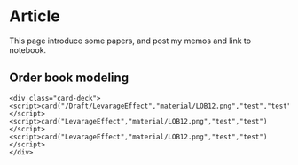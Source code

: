 # Article 
This page introduce some papers, and post my memos and link to notebook.


<link rel="stylesheet" href="https://stackpath.bootstrapcdn.com/bootstrap/4.3.1/css/bootstrap.min.css" integrity="sha384-ggOyR0iXCbMQv3Xipma34MD+dH/1fQ784/j6cY/iJTQUOhcWr7x9JvoRxT2MZw1T" crossorigin="anonymous"></link>
<style>
    .md-tabs__link{ 
                color: white;
    };
</style>
<script>
    function card(link, image, title, context) {
        document.write(
            `<div class="card" href=` + link + `>
            <img src=` + image + ` class="card-img-top" alt="...">
            <div class="card-body">
                <h5 class="card-title">` + title + `</h5>
                <p class="card-text">` + context + `.</p>
                <a   href=` + link + `><button type="button" class="btn btn-primary">Read</button></a>
            </div>
        </div>
        `);
    }
</script>

## Order book modeling
<div>
    <div class="card-deck">
    <script>card("Zovko-2002","LOB.png","Statistical analysis on order placement","")</script>
    <script>card("LevarageEffect","material/LOB12.png","test","test")</script>
    <script>card("LevarageEffect","material/LOB12.png","test","test")</script>
    </div>


    <div class="card-deck">
    <script>card("/Draft/LevarageEffect","material/LOB12.png","test","test")</script>
    <script>card("LevarageEffect","material/LOB12.png","test","test")</script>
    <script>card("LevarageEffect","material/LOB12.png","test","test")</script>
    </div>
</div>
